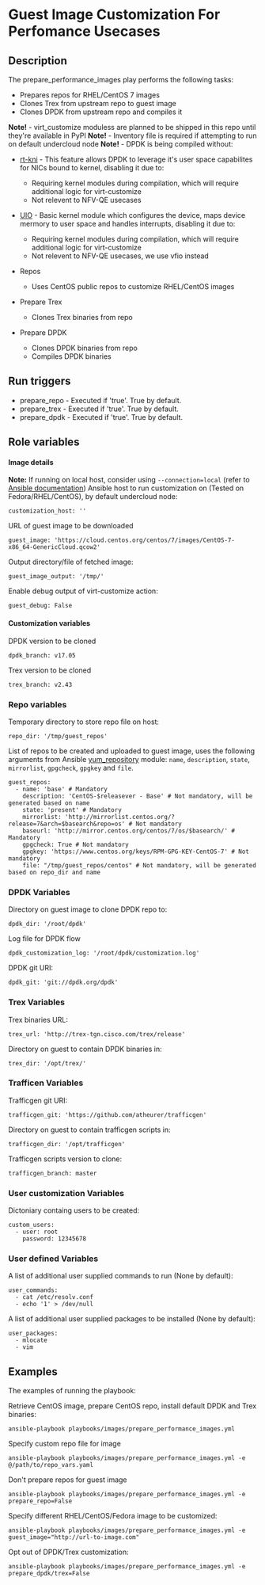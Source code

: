 # Guest Image Customization For Perfomance Usecases

## Description
The prepare_performance_images play performs the following tasks:
- Prepares repos for RHEL/CentOS 7 images
- Clones Trex from upstream repo to guest image
- Clones DPDK from upstream repo and compiles it

**Note!** - virt_customize moduless are planned to be shipped in this repo until they're available in PyPI
**Note!** - Inventory file is required if attempting to run on default undercloud node
**Note!** - DPDK is being compiled without:
* [rt-kni](https://doc.dpdk.org/guides/prog_guide/kernel_nic_interface.html) - This feature allows DPDK to leverage it's user space capabilites for NICs bound to kernel, disabling it due to:
    * Requiring kernel modules during compilation, which will require additional logic for virt-customize
    * Not relevent to NFV-QE usecases
* [UIO](https://doc.dpdk.org/guides/linux_gsg/linux_drivers.html#uio) - Basic kernel module which configures the device, maps device mermory to user space and handles interrupts, disabling it due to:
    * Requiring kernel modules during compilation, which will require additional logic for virt-customize
    * Not relevent to NFV-QE usecases, we use vfio instead

* Repos
    * Uses CentOS public repos to customize RHEL/CentOS images
* Prepare Trex
    * Clones Trex binaries from repo
* Prepare DPDK
    * Clones DPDK binaries from repo
    * Compiles DPDK binaries

## Run triggers
* prepare_repo - Executed if 'true'. True by default.
* prepare_trex - Executed if 'true'. True by default.
* prepare_dpdk - Executed if 'true'. True by default.

## Role variables
#### Image details
**Note:** If running on local host, consider using `--connection=local` (refer to [Ansible documentation](https://docs.ansible.com/ansible/latest/user_guide/playbooks_delegation.html#local-playbooks))
Ansible host to run customization on (Tested on Fedora/RHEL/CentOS), by default undercloud node:
```
customization_host: ''
```

URL of guest image to be downloaded
```
guest_image: 'https://cloud.centos.org/centos/7/images/CentOS-7-x86_64-GenericCloud.qcow2'
```

Output directory/file of fetched image:
```
guest_image_output: '/tmp/'
```

Enable debug output of virt-customize action:
```
guest_debug: False
```

#### Customization variables
DPDK version to be cloned
```
dpdk_branch: v17.05
```

Trex version to be cloned
```
trex_branch: v2.43
```

### Repo variables
Temporary directory to store repo file on host:
```
repo_dir: '/tmp/guest_repos'
```

List of repos to be created and uploaded to guest image, uses the following arguments from Ansible [yum_repository](https://docs.ansible.com/ansible/latest/modules/yum_repository_module.html) module: `name`, `description`, `state`, `mirrorlist`, `gpgcheck`, `gpgkey` and `file`.
```
guest_repos:
  - name: 'base' # Mandatory
    description: 'CentOS-$releasever - Base' # Not mandatory, will be generated based on name
    state: 'present' # Mandatory
    mirrorlist: 'http://mirrorlist.centos.org/?release=7&arch=$basearch&repo=os' # Not mandatory
    baseurl: 'http://mirror.centos.org/centos/7/os/$basearch/' # Mandatory
    gpgcheck: True # Not mandatory
    gpgkey: 'https://www.centos.org/keys/RPM-GPG-KEY-CentOS-7' # Not mandatory
    file: "/tmp/guest_repos/centos" # Not mandatory, will be generated based on repo_dir and name
```

### DPDK Variables

Directory on guest image to clone DPDK repo to:
```
dpdk_dir: '/root/dpdk'
```

Log file for DPDK flow
```
dpdk_customization_log: '/root/dpdk/customization.log'
```

DPDK git URI:
```
dpdk_git: 'git://dpdk.org/dpdk'
```

### Trex Variables

Trex binaries URL:
```
trex_url: 'http://trex-tgn.cisco.com/trex/release'
```

Directory on guest to contain DPDK binaries in:
```
trex_dir: '/opt/trex/'
```

### Trafficen Variables
Trafficgen git URI:
```
trafficgen_git: 'https://github.com/atheurer/trafficgen'
```

Directory on guest to contain trafficgen scripts in:
```
trafficgen_dir: '/opt/trafficgen'
```

Trafficgen scripts version to clone:
```
trafficgen_branch: master
```

### User customization Variables
Dictoniary containg users to be created:
```
custom_users:
  - user: root
    password: 12345678
```

### User defined Variables

A list of additional user supplied commands to run (None by default):
```
user_commands: 
  - cat /etc/resolv.conf
  - echo '1' > /dev/null
```

A list of additional user supplied packages to be installed (None by default):
```
user_packages:
  - mlocate
  - vim
```

## Examples
The examples of running the playbook:

Retrieve CentOS image, prepare CentOS repo, install default DPDK and Trex binaries:
```
ansible-playbook playbooks/images/prepare_performance_images.yml
```

Specify custom repo file for image
```
ansible-playbook playbooks/images/prepare_performance_images.yml -e @/path/to/repo_vars.yaml
```

Don't prepare repos for guest image
```
ansible-playbook playbooks/images/prepare_performance_images.yml -e prepare_repo=False
```

Specify different RHEL/CentOS/Fedora image to be customized:
```
ansible-playbook playbooks/images/prepare_performance_images.yml -e guest_image="http://url-to-image.com"
```

Opt out of DPDK/Trex customization:
```
ansible-playbook playbooks/images/prepare_performance_images.yml -e prepare_dpdk/trex=False
```
